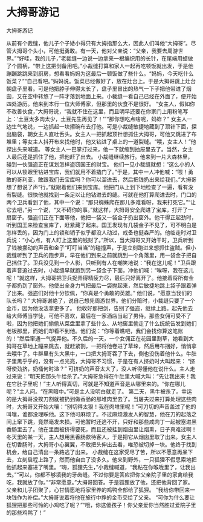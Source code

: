 # 大拇哥游记

大拇哥游记 

从前有个裁缝，他儿子个子矮小得只有大拇指那么大，因此人们叫他“大拇哥”。尽管大拇哥个头小，可他挺勇敢。有一天，他对父亲说：“父亲，我要去周游世界。”“好哇，我的儿子，”老裁缝一边说一边拿来一根编织用的长针，在尾端用蜡做了个圆柄，“带上这把剑备用吧。”小裁缝打算和家人一起再吃顿饭就出发，于是他蹦蹦跳跳来到厨房，想看看妈妈为这最后一顿饭做了些什么。“妈妈，今天吃什么饭菜？”“自己看吧。”妈妈说。饭菜已经做好了，放在灶台上。于是大拇哥跳上灶台朝盘子里看。可是他把脖子伸得太长了，盘子里冒出的热气一下子把他带进了烟囱，又在空中转悠了一阵才落到地面上来。小裁缝一看自己已经在外面了，便开始四处游历。他来到本行一位大师傅家，但那里的伙食不是很好。 
“女主人，假如你不改善伙食，”大拇哥说，“我就不住在这里，而且明早还要在你家门上用粉笔写上：‘土豆太多肉太少，土豆先生再见了！’”“那你想吃点啥呢，蚂蚱？” 
女主人一边生气地说，一边抓起一块擦碗布去打他。可是小裁缝敏捷地藏到了顶针下面，探出脑袋，朝女主人直吐舌头。女主人一把抓起顶针想抓住大拇哥，可他又跳进了布堆里；等女主人抖开布来找他时，他又钻进了桌上的一道裂缝。“喂，女主人！”他探出头来喊道。 
等女主人一巴掌打过来，他一下就缩到抽屉里去了。当然，女主人最后还是抓住了他，把他赶了出去。 
小裁缝继续旅行。他来到一片大森林里，碰到一伙强盗正在谋划怎样盗窃国王的财宝。 
他们一见小裁缝就想：“这么小的人可以从锁眼里钻进宝库，我们就用不着撬门了。”于是，其中一人冲他喊：“喂！勇敢的哥利亚，敢跟我们去宝库吗？你可以溜进去，然后把钱扔出来给我们。”大拇哥想了想说了声“行。”就跟着他们来到宝库。他把门从上到下地检查了一遍，看有没有裂缝。很快他就找到一条足以让他钻进去的缝。可就在他打算爬进去时，门口的两个卫兵看到了他，其中一个说：“那只蜘蛛爬在那儿多难看呀，我来打死它。”“让它去吧，”另一个说，“又不碍你的事。”就这样，大拇哥安全爬进了宝库，打开了一扇窗子。强盗们正在下面等他，他把一袋又一袋金子扔出窗外。他干得正起劲时，听到国王来检查宝库了，赶紧藏了起来。国王发现有几袋金子不见了，可不明白是怎样丢的，因为门上的锁和销子似乎都没人动过，戒备也挺森严的。他临走时对卫兵说：“小心点，有人盯上这里的钱财了。”所以，当大拇哥又开始干时，卫兵听到了钱被挪动的声音和金子“叮叮当当”的碰撞声，于是立刻跑进来想抓住盗贼。但小裁缝听到了卫兵的跑步声，早在他们到来之前就跳到一个角落里，用一袋金子把自己挡住了。卫兵没见到一个人影，只听到有人在嘲笑地说：“我在这儿呢！”卫兵跟着声音追过去时，小裁缝早就跑到另一袋金子下面，冲他们喊：“唉呀，我在这儿呢！”就这样，大拇哥把卫兵捉弄得精疲力尽，最后只好离开了。他接着将所有金子都扔到了窗外。他使出全身力气把最后一袋抛起来，然后敏捷地跳上袋子跟着弹了出来。强盗们对他十分钦佩，“你真是个勇敢的英雄。” 
他们说，“愿意当我们的队长吗？” 
大拇哥谢绝了，说自己想先周游世界。他们分赃时，小裁缝只要了一个金币，因为他没法拿更多了。 
他收好那把剑，告别了强盗，继续上路。起先他去给大师傅当学徒，可他不喜欢，最后在一家酒店当起了男侍。那些女佣可受不了啦，因为他把她们偷偷从菜盘里拿了些什么、从地窖里偷走了什么统统告发到她们老板那里，而她们却看不到他。他们说：“你等着瞧吧，我们会找你算这笔账的！”然后窜通一气捉弄他。不久后的一天，一个女佣正在花园里割草，她看到大拇哥在草地上蹦来跳去，就赶紧割，一把将他卷进了草垛，然后用布捆好，悄悄拿去喂牛了。牛群里有头大黑牛，一口把大拇哥吞了下去，倒也没伤着他什么。牛肚子里黑乎乎的，没有一点光亮，大拇哥不习惯，于是在有人挤奶时大叫起来： 
“挤呀使劲挤，奶桶何时溢？” 
可挤奶的声音太大了，没人听得懂他在说什么。主人走过来说：“明天把那头牛给杀了。”大拇哥急得在牛肚里大喊大叫：“先让我出来！我在它肚子里呢！”主人听得真切，可就是不知道声音是从哪里来的。“你在哪儿呢？”主人问。“在黑暗中。”可是主人没明白就走了。 
第二天，黑牛被杀了。幸运的是大拇哥没挨刀割就被扔到做香肠的那堆肉里去了。当屠夫过来打算处理这些肉时，大拇哥又开始大嚷：“别切得太狠！我在肉堆里呢！”可刀切的声音盖过了他的叫嚷，谁都没理睬他。这下他可麻烦了。不过麻烦激发人的智慧，他在刀的起落之间上窜下跳，竟然毫发未损。可他暂时还逃不开，只好和那些咸肉丁一起被塞进黑香肠里去了。他在里面被挤得要死，而且还被挂到烟囱里让烟熏，日子真难过啊！ 
冬天里的某一天，主人想用黑香肠款待客人，于是把它从烟囱里取了出来。女主人在切香肠时，大拇哥小心翼翼，不敢把头伸出去看，唯恐被切掉一块。他终于找到机会，给自己清出一条路逃了出来。 
小裁缝在这家受尽了苦，所以不愿意再呆下去，立刻启程上路了，然而他自由了没多久。他来到野外，一只狐狸不假思索地把他抓起来塞进了嘴里。“嗨，狐狸先生，”小裁缝喊道，“我粘在你喉咙里了，让我出去。”“可以，你都不够填我的牙齿缝。不过你要是答应把你父亲院子里的家禽给我吃，我就放了你。”“非常愿意。”大拇哥回答。于是狐狸放了他，还把他背回了家。父亲和儿子团聚了，心甘情愿地将家里养的鸡鸭全部给了狐狸。 
“我给你带回来一块钱作为补偿。”大拇哥说着将他在旅行中挣的金币交给了父亲。 
“可你为什么要让狐狸把那些可怜的小鸡吃了呢？”“哦，你这傻孩子！你父亲爱你当然胜过爱院子里的那些鸡鸭了！” 